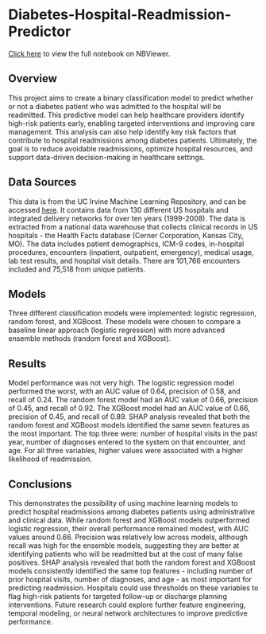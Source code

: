 # Diabetes-Hospital-Readmission-Predictor
[Click here](https://nbviewer.org/github/hmcooper1/Diabetes-Hospital-Readmission-Predictor/blob/main/diabetes_hospital_readmission.ipynb) to view the full notebook on NBViewer.
## Overview
This project aims to create a binary classification model to predict whether or not a diabetes patient who was admitted to the hospital will be readmitted. This predictive model can help healthcare providers identify high-risk patients early, enabling targeted interventions and improving care management. This analysis can also help identify key risk factors that contribute to hospital readmissions among diabetes patients. Ultimately, the goal is to reduce avoidable readmissions, optimize hospital resources, and support data-driven decision-making in healthcare settings.

## Data Sources
This data is from the UC Irvine Machine Learning Repository, and can be accessed [here](https://archive.ics.uci.edu/dataset/296/diabetes+130-us+hospitals+for+years+1999-2008). It contains data from 130 different US hospitals and integrated delivery networks for over ten years (1999-2008). The data is extracted from a national data warehouse that collects clinical records in US hospitals - the Health Facts database (Cerner Corporation, Kansas City, MO). The data includes patient demographics, ICM-9 codes, in-hospital procedures, encounters (inpatient, outpatient, emergency), medical usage, lab test results, and hospital visit details. There are 101,766 encounters included and 75,518 from unique patients.

## Models
Three different classification models were implemented: logistic regression, random forest, and XGBoost. These models were chosen to compare a baseline linear approach (logistic regression) with more advanced ensemble methods (random forest and XGBoost).

## Results
Model performance was not very high. The logistic regression model performed the worst, with an AUC value of 0.64, precision of 0.58, and recall of 0.24. The random forest model had an AUC value of 0.66, precision of 0.45, and recall of 0.92. The XGBoost model had an AUC value of 0.66, precision of 0.45, and recall of 0.89. SHAP analysis revealed that both the random forest and XGBoost models identified the same seven features as the most important. The top three were: number of hospital visits in the past year, number of diagnoses entered to the system on that encounter, and age. For all three variables, higher values were associated with a higher likelihood of readmission.

## Conclusions
This demonstrates the possibility of using machine learning models to predict hospital readmissions among diabetes patients using administrative and clinical data. While random forest and XGBoost models outperformed logistic regression, their overall performance remained modest, with AUC values around 0.66. Precision was relatively low across models, although recall was high for the ensemble models, suggesting they are better at identifying patients who will be readmitted but at the cost of many false positives. SHAP analysis revealed that both the random forest and XGBoost models consistently identified the same top features - including number of prior hospital visits, number of diagnoses, and age - as most important for predicting readmission. Hospitals could use thresholds on these variables to flag high-risk patients for targeted follow-up or discharge planning interventions. Future research could explore further feature engineering, temporal modeling, or neural network architectures to improve predictive performance.
